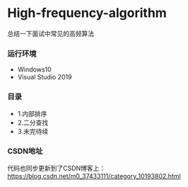 # High-frequency-algorithm
总结一下面试中常见的高频算法
### 运行环境
* Windows10
* Visual Studio 2019
### 目录
* 1.内部排序
* 2.二分查找
* 3.未完待续
### CSDN地址
代码也同步更新到了CSDN博客上：https://blog.csdn.net/m0_37433111/category_10193802.html
